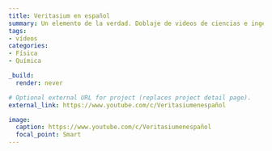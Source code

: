 ```yaml
---
title: Veritasium en español
summary: Un elemento de la verdad. Doblaje de videos de ciencias e ingeniería.
tags:
- vídeos
categories: 
- Física
- Química

_build:
  render: never

# Optional external URL for project (replaces project detail page).
external_link: https://www.youtube.com/c/Veritasiumenespañol

image:
  caption: https://www.youtube.com/c/Veritasiumenespañol
  focal_point: Smart
---
```

